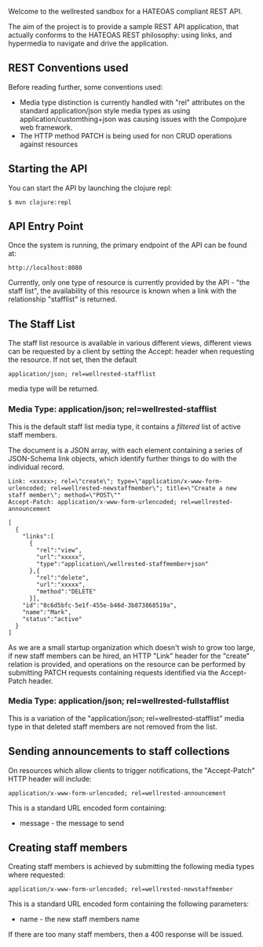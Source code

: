 Welcome to the wellrested sandbox for a HATEOAS compliant REST API.

The aim of the project is to provide a sample REST API application, that actually conforms to the HATEOAS
REST philosophy: using links, and hypermedia to navigate and drive the application.

## REST Conventions used

Before reading further, some conventions used:

 * Media type distinction is currently handled with "rel" attributes on the standard application/json style media
   types as using application/customthing+json was causing issues with the Compojure web framework.
 * The HTTP method PATCH is being used for non CRUD operations against resources

## Starting the API

You can start the API by launching the clojure repl:

    $ mvn clojure:repl

## API Entry Point

Once the system is running, the primary endpoint of the API can be found at:

    http://localhost:8080

Currently, only one type of resource is currently provided by the API - "the staff list", the availability of this resource
is known when a link with the relationship "stafflist" is returned.

## The Staff List

The staff list resource is available in various different views, different views can be requested by a client by setting
the Accept: header when requesting the resource.  If not set, then the default 

    application/json; rel=wellrested-stafflist

media type will be returned.

### Media Type: application/json; rel=wellrested-stafflist

This is the default staff list media type, it contains a _filtered_ list of active staff members.

The document is a JSON array, with each element containing a series of JSON-Schema link objects, which identify
further things to do with the individual record.

    Link: <xxxxx>; rel=\"create\"; type=\"application/x-www-form-urlencoded; rel=wellrested-newstaffmember\"; title=\"Create a new staff member\"; method=\"POST\""
    Accept-Patch: application/x-www-form-urlencoded; rel=wellrested-announcement
    
    [
      {
        "links":[
          {
            "rel":"view",
            "url":"xxxxx",
            "type":"application\/wellrested-staffmember+json"
          },{
            "rel":"delete",
            "url":"xxxxx",
            "method":"DELETE"
          }],
        "id":"0c6d5bfc-5e1f-455e-b46d-3b873868519a",
        "name":"Mark",
        "status":"active"
      }
    ]

As we are a small startup organization which doesn't wish to grow too large, if new staff members can be hired, an HTTP
"Link" header for the "create" relation is provided, and operations on the resource can be performed by submitting PATCH
requests containing requests identified via the Accept-Patch header.

### Media Type: application/json; rel=wellrested-fullstafflist

This is a variation of the "application/json; rel=wellrested-stafflist" media type in that deleted staff members are not
removed from the list.

## Sending announcements to staff collections

On resources which allow clients to trigger notifications, the "Accept-Patch" HTTP header will include:

    application/x-www-form-urlencoded; rel=wellrested-announcement

This is a standard URL encoded form containing:

  * message - the message to send

## Creating staff members

Creating staff members is achieved by submitting the following media types where requested:

    application/x-www-form-urlencoded; rel=wellrested-newstaffmember

This is a standard URL encoded form containing the following parameters:

  * name - the new staff members name

If there are too many staff members, then a 400 response will be issued.
